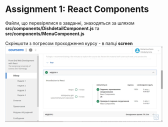 ﻿# Assignment 1: React Components

Файли, що перевірялися в завданні, знаходяться за шляхом **src/components/DishdetailComponent.js** та **src/components/MenuComponent.js**

Скріншоти з погресом проходження курсу - в папці **screen**
![Week1](https://github.com/DaRomanova/react-assignments/raw/{branch}/screen/Week1.jpg)
